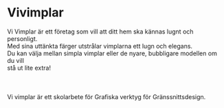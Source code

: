 # Vivimplar

Vi Vimplar är ett företag som vill att ditt hem ska kännas lugnt och personligt.<br>
Med sina uttänkta färger utstrålar vimplarna ett lugn och elegans.<br> 
Du kan välja mellan simpla vimplar eller de nyare, bubbligare modellen om du vill <br>
stå ut lite extra!
<br>
<br>
<br>
<br>
Vi vimplar är ett skolarbete för Grafiska verktyg för Gränssnittsdesign. 

